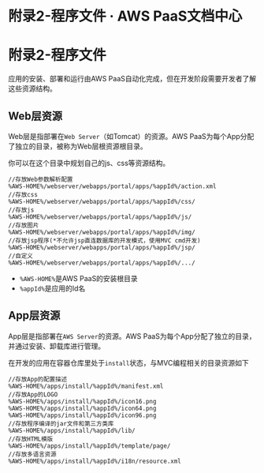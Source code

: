 # 附录2-程序文件 · AWS PaaS文档中心

# 附录2-程序文件

应用的安装、部署和运行由AWS PaaS自动化完成，但在开发阶段需要开发者了解这些资源结构。

## Web层资源

Web层是指部署在`Web Server`（如Tomcat）的资源。AWS PaaS为每个App分配了独立的目录，被称为Web层根资源根目录。

你可以在这个目录中规划自己的js、css等资源结构。
    
    
    //存放Web参数解析配置
    %AWS-HOME%/webserver/webapps/portal/apps/%appId%/action.xml
    //存放css
    %AWS-HOME%/webserver/webapps/portal/apps/%appId%/css/
    //存放js
    %AWS-HOME%/webserver/webapps/portal/apps/%appId%/js/
    //存放图片
    %AWS-HOME%/webserver/webapps/portal/apps/%appId%/img/
    //存放jsp程序(*不允许jsp直连数据库的开发模式，使用MVC cmd开发)
    %AWS-HOME%/webserver/webapps/portal/apps/%appId%/jsp/
    //自定义
    %AWS-HOME%/webserver/webapps/portal/apps/%appId%/.../
    

  * `%AWS-HOME%`是AWS PaaS的安装根目录
  * `%appId%`是应用的Id名

## App层资源

App层是指部署在`AWS Server`的资源。AWS PaaS为每个App分配了独立的目录，并通过安装、卸载库进行管理。

在开发的应用在容器仓库里处于`install`状态，与MVC编程相关的目录资源如下
    
    
    //存放App的配置描述
    %AWS-HOME%/apps/install/%appId%/manifest.xml
    //存放App的LOGO
    %AWS-HOME%/apps/install/%appId%/icon16.png
    %AWS-HOME%/apps/install/%appId%/icon64.png
    %AWS-HOME%/apps/install/%appId%/icon96.png
    //存放程序编译的jar文件和第三方类库
    %AWS-HOME%/apps/install/%appId%/lib/
    //存放HTML模版
    %AWS-HOME%/apps/install/%appId%/template/page/
    //存放多语言资源
    %AWS-HOME%/apps/install/%appId%/i18n/resource.xml